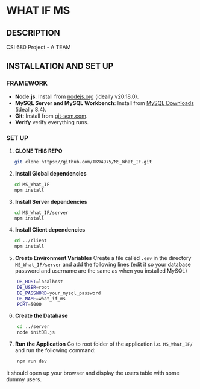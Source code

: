 # WHAT IF MS

## DESCRIPTION
CSI 680 Project - A TEAM

## INSTALLATION AND SET UP

### FRAMEWORK
- **Node.js**: Install from [nodejs.org](https://nodejs.org/) (ideally v20.18.0).
- **MySQL Server and MySQL Workbench**: Install from [MySQL Downloads](https://dev.mysql.com/downloads/) (ideally 8.4).
- **Git**: Install from [git-scm.com](https://git-scm.com/).
- **Verify** verify everything runs.

### SET UP
1. **CLONE THIS REPO**
```bash
   git clone https://github.com/TK94975/MS_What_IF.git
```
2. **Install Global dependencies**
```bash
   cd MS_What_IF
   npm install
```
3. **Install Server dependencies**
```bash
   cd MS_What_IF/server
   npm install
```
4. **Install Client dependencies**
```bash
   cd ../client
   npm install
```
5. **Create Environment Variables**
Create a file called `.env` in the directory `MS_What_IF/server` and add the following lines (edit it so your database password and username are the same as when you installed MySQL)
```bash
    DB_HOST=localhost
    DB_USER=root
    DB_PASSWORD=your_mysql_password
    DB_NAME=what_if_ms
    PORT=5000
```
6. **Create the Database**
```bash
    cd ../server
    node initDB.js
```
7. **Run the Application**
Go to root folder of the application i.e. `MS_What_IF/` and run the following command:
```bash
    npm run dev
```
It should open up your browser and display the users table with some dummy users.